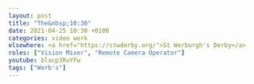 ```yaml
---
layout: post
title: "The&nbsp;10:30"
date: 2021-04-25 10:30 +0100
categories: video work
elsewhere: <a href="https://stwderby.org/">St Werburgh's Derby</a>
roles: ["Vision Mixer", "Remote Camera Operator"]
youtube: blacp3RuYFw
tags: ["Werb's"]
---
```

